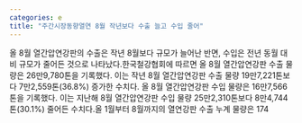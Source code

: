 ```yaml
---
categories: e
title: "주간시장동향열연 8월 작년보다 수출 늘고 수입 줄어"
---
```

올 8월 열간압연강판의 수출은 작년 8월보다 규모가 늘어난 반면, 수입은 전년 동월 대비 규모가 줄어든 것으로 나타났다.한국철강협회에 따르면 올 8월 열간압연강판 수출 물량은 26만9,780톤을 기록했다. 이는 작년 8월 열간압연강판 수출 물량 19만7,221톤보다 7만2,559톤(36.8%) 증가한 수치다. 올 8월 열간압연강판 수입 물량은 16만7,566톤을 기록했다. 이는 지난해 8월 열간압연강판 수입 물량 25만2,310톤보다 8만4,744톤(30.1%) 줄어든 수치다.올 1월부터 8월까지의 열연강판 수출 누계 물량은 174